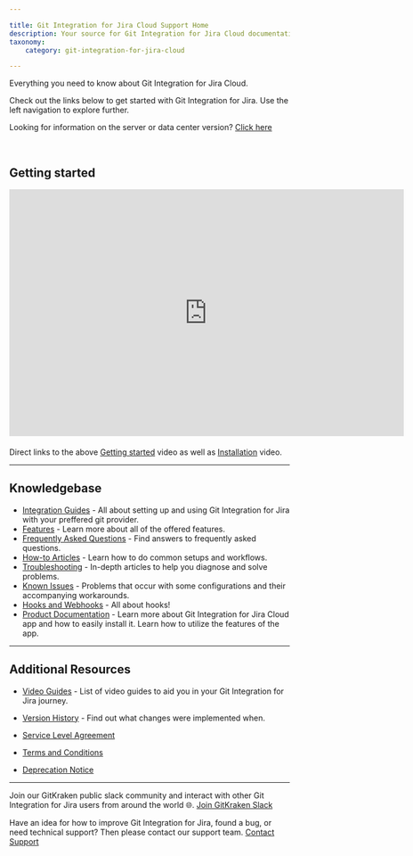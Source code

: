 ```yaml
---

title: Git Integration for Jira Cloud Support Home
description: Your source for Git Integration for Jira Cloud documentation
taxonomy:
    category: git-integration-for-jira-cloud

---
```


Everything you need to know about Git Integration for Jira Cloud.

Check out the links below to get started with Git Integration for Jira. Use the left navigation to explore further.

<div class="bbb-callout bbb--tip">
    <div class="irow">
    <div class="ilogobox">
        <span class="logoimg"></span>
    </div>
    <div class="imsgbox">
        Looking for information on the server or data center version? <a href='/git-integration-for-jira-data-center/git-integration-for-jira-home-self-manged'>Click here</a>
    </div>
    </div>
</div>

&nbsp;

## Getting started

<div class='embed-container embed-container--16-9'>
    <iframe width='709' height='443' src='https://fast.wistia.net/embed/iframe/8c0iq4hwdt?videoFoam=true' frameborder='0' allowfullscreen ></iframe>
</div>

<div style='margin-top:20px'>Direct links to the above <a href='https://bigbrassband.wistia.com/medias/8c0iq4hwdt'>Getting started</a> video as well as <a href='https://bigbrassband.wistia.com/medias/m9u64t1a3h'>Installation</a> video.</div>

***

## Knowledgebase  

- [Integration Guides](git-integration-for-jira-cloud/integration-guide-gij-cloud) - All about setting up and using Git Integration for Jira with your preffered git provider.
- [Features](git-integration-for-jira-cloud/features-gij-cloud) - Learn more about all of the offered features.
- [Frequently Asked Questions](/git-integration-for-jira-cloud/frequently-asked-questions-gij-cloud) - Find answers to frequently asked questions.
- [How-to Articles](/git-integration-for-jira-cloud/how-to-articles-gij-cloud) - Learn how to do common setups and workflows.
- [Troubleshooting](/git-integration-for-jira-cloud/troubleshooting-articles-gij-cloud) - In-depth articles to help you diagnose and solve problems. 
- [Known Issues](/git-integration-for-jira-cloud/known-issues-gij-cloud) - Problems that occur with some configurations and their accompanying workarounds.
- [Hooks and Webhooks](git-integration-for-jira-cloud/hooks-and-webhooks-gij-cloud) - All about hooks!
- [Product Documentation](/git-integration-for-jira-cloud/documentation-gij-cloud) - Learn more about Git Integration for Jira Cloud app and how to easily install it. Learn how to utilize the features of the app.

***

## Additional Resources

- [Video Guides](/git-integration-for-jira-self-managed/git-integration-jira-data-center-video-guides) - List of video guides to aid you in your Git Integration for Jira journey.
- [Version History](https://marketplace.atlassian.com/apps/4984/git-integration-for-jira/version-history) - Find out what changes were implemented when.

- [Service Level Agreement](https://www.gitkraken.com/sla-gij)

- [Terms and Conditions](/git-integration-for-jira-cloud/sla-terms-and-conditions-gij-cloud/)

- [Deprecation Notice](/git-integration-for-jira-cloud/deprecation-notice-gij-cloud/)

***

Join our GitKraken public slack community and interact with other Git Integration for Jira users from around the world 🌐.
[Join GitKraken Slack](https://slack.gitkraken.com/)

Have an idea for how to improve Git Integration for Jira, found a bug, or need technical support? Then please contact our support team.
[Contact Support](https://help.gitkraken.com/git-integration-for-jira-cloud/gij-cloud-contact-support/) 

